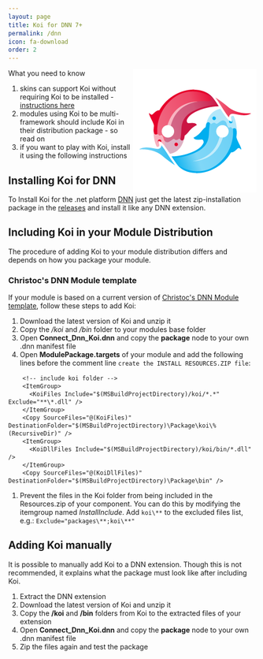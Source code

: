 ```yaml
---
layout: page
title: Koi for DNN 7+
permalink: /dnn
icon: fa-download
order: 2
---
```


<img src="assets/logos/koi-yinyang-250.png" style="float: right">

What you need to know

1. skins can support Koi without requiring Koi to be installed - [instructions here](dnn-themes)
1. modules using Koi to be multi-framework should include Koi in their distribution package - so read on
1. if you want to play with Koi, install it using the following instructions

## Installing Koi for DNN

To Install Koi for the .net platform [DNN](http://www.dnnsoftware.com/) just get the latest zip-installation package in the [releases](https://connect-koi.net//releases) and install it like any DNN extension.

## Including Koi in your Module Distribution
The procedure of adding Koi to your module distribution differs and depends on how you package your module.

### Christoc's DNN Module template
If your module is based on a current version of [Christoc's DNN Module template](https://github.com/ChrisHammond/DNNTemplates), follow these steps to add Koi:
1. Download the latest version of Koi and unzip it
1. Copy the _/koi_ and _/bin_ folder to your modules base folder
1. Open **Connect_Dnn_Koi.dnn** and copy the **package** node to your own .dnn manifest file
1. Open **ModulePackage.targets** of your module and add the following lines before the comment line `create the INSTALL RESOURCES.ZIP file`:
~~~~
	<!-- include koi folder -->
    <ItemGroup>
      <KoiFiles Include="$(MSBuildProjectDirectory)/koi/*.*" Exclude="**\*.dll" />
    </ItemGroup>
    <Copy SourceFiles="@(KoiFiles)" DestinationFolder="$(MSBuildProjectDirectory)\Package\koi\%(RecursiveDir)" />
    <ItemGroup>
      <KoiDllFiles Include="$(MSBuildProjectDirectory)/koi/bin/*.dll" />
    </ItemGroup>
    <Copy SourceFiles="@(KoiDllFiles)" DestinationFolder="$(MSBuildProjectDirectory)\Package\bin" />
~~~~
1. Prevent the files in the Koi folder from being included in the Resources.zip of your component. You can do this by modifying the itemgroup named _InstallInclude_. Add `koi\**` to the excluded files list, e.g.: `Exclude="packages\**;koi\**"`

## Adding Koi manually
It is possible to manually add Koi to a DNN extension. Though this is not recommended, it explains what the package must look like after including Koi.
1. Extract the DNN extension
1. Download the latest version of Koi and unzip it
1. Copy the **/koi** and **/bin** folders from Koi to the extracted files of your extension
1. Open **Connect_Dnn_Koi.dnn** and copy the **package** node to your own .dnn manifest file
1. Zip the files again and test the package